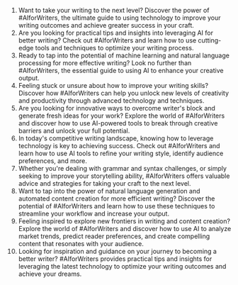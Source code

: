 1. Want to take your writing to the next level? Discover the power of #AIforWriters, the ultimate guide to using technology to improve your writing outcomes and achieve greater success in your craft.
2. Are you looking for practical tips and insights into leveraging AI for better writing? Check out #AIforWriters and learn how to use cutting-edge tools and techniques to optimize your writing process.
3. Ready to tap into the potential of machine learning and natural language processing for more effective writing? Look no further than #AIforWriters, the essential guide to using AI to enhance your creative output.
4. Feeling stuck or unsure about how to improve your writing skills? Discover how #AIforWriters can help you unlock new levels of creativity and productivity through advanced technology and techniques.
5. Are you looking for innovative ways to overcome writer's block and generate fresh ideas for your work? Explore the world of #AIforWriters and discover how to use AI-powered tools to break through creative barriers and unlock your full potential.
6. In today's competitive writing landscape, knowing how to leverage technology is key to achieving success. Check out #AIforWriters and learn how to use AI tools to refine your writing style, identify audience preferences, and more.
7. Whether you're dealing with grammar and syntax challenges, or simply seeking to improve your storytelling ability, #AIforWriters offers valuable advice and strategies for taking your craft to the next level.
8. Want to tap into the power of natural language generation and automated content creation for more efficient writing? Discover the potential of #AIforWriters and learn how to use these techniques to streamline your workflow and increase your output.
9. Feeling inspired to explore new frontiers in writing and content creation? Explore the world of #AIforWriters and discover how to use AI to analyze market trends, predict reader preferences, and create compelling content that resonates with your audience.
10. Looking for inspiration and guidance on your journey to becoming a better writer? #AIforWriters provides practical tips and insights for leveraging the latest technology to optimize your writing outcomes and achieve your dreams.
